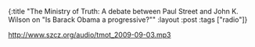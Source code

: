 {:title "The Ministry of Truth: A debate between Paul Street and John K. Wilson on \"Is Barack Obama a progressive?\""
:layout :post
:tags  ["radio"]}

<http://www.szcz.org/audio/tmot_2009-09-03.mp3>

